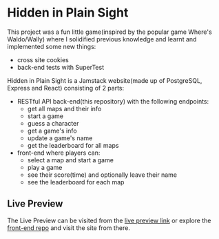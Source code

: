 # Hidden in Plain Sight

This project was a fun little game(inspired by the popular game Where's Waldo/Wally) where I solidified previous knowledge and learnt and implemented some new things:

- cross site cookies
- back-end tests with SuperTest

Hidden in Plain Sight is a Jamstack website(made up of PostgreSQL, Express and React) consisting of 2 parts:

- RESTful API back-end(this repository) with the following endpoints:
  - get all maps and their info
  - start a game
  - guess a character
  - get a game's info
  - update a game's name
  - get the leaderboard for all maps
- front-end where players can:
  - select a map and start a game
  - play a game
  - see their score(time) and optionally leave their name
  - see the leaderboard for each map

## Live Preview

The Live Preview can be visited from the [live preview link](https://odin-waldo-frontend.vercel.app) or explore the [front-end repo](https://github.com/T0nci/odin-waldo-frontend) and visit the site from there.
